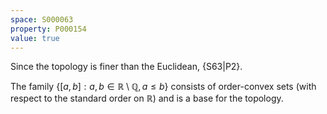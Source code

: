```yaml
---
space: S000063
property: P000154
value: true
---
```


Since the topology is finer than the Euclidean, {S63|P2}.

The family $\{ [a,b]: a,b\in\mathbb R\setminus\mathbb Q, a\leq b\}$ consists of order-convex sets (with respect to the standard order on $\mathbb R$)
and is a base for the topology.

